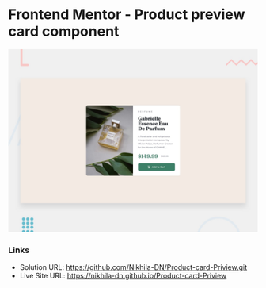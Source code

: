 # Frontend Mentor - Product preview card component

![Design preview for the Product preview card component coding challenge](./design/desktop-preview.jpg)

### Links

- Solution URL: https://github.com/Nikhila-DN/Product-card-Priview.git
- Live Site URL: https://nikhila-dn.github.io/Product-card-Priview
